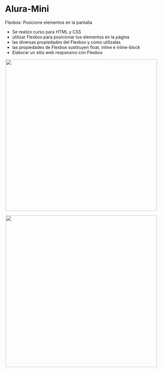 # Alura-Mini
Flexbox: Posicione elementos en la pantalla

* Se realizo curso para HTML y CSS  
* utilizar Flexbox para posicionar tus elementos en la página  
* las diversas propiedades del Flexbox y como utilizalas  
* las propiedades de Flexbox sustituyen float, inline e inline-block  
* Elaborar un sitio web responsivo con Flexbox

<p align="center" >
     <img width="500" heigth="300" src="![Uploading Mini-Alura-encabezado.png…]()">
</p>

<p align="center" >
     <img width="500" heigth="300" src="![Uploading Mini-Alura-Footer.png…]()">
</p>
